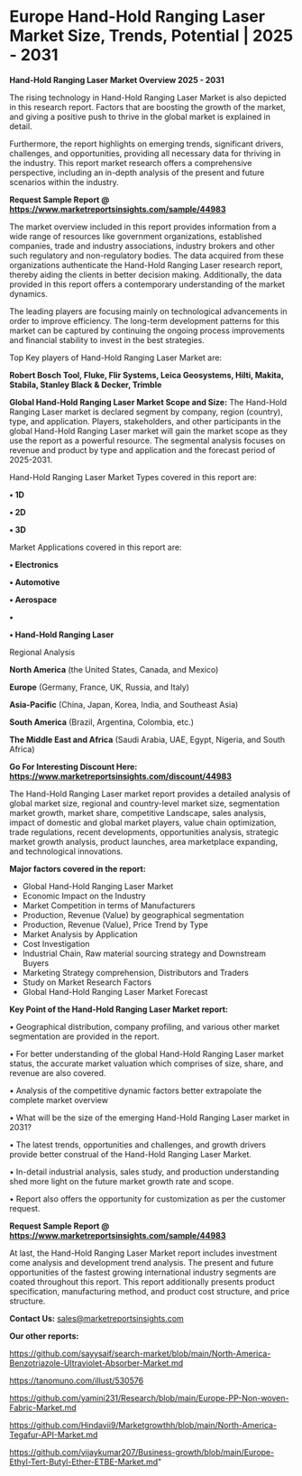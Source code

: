 # Europe Hand-Hold Ranging Laser Market Size, Trends, Potential | 2025 - 2031

<Strong> Hand-Hold Ranging Laser Market Overview 2025 - 2031</strong>

The rising technology in Hand-Hold Ranging Laser Market is also depicted in this research report. Factors that are boosting the growth of the market, and giving a positive push to thrive in the global market is explained in detail.

Furthermore, the report highlights on emerging trends, significant drivers, challenges, and opportunities, providing all necessary data for thriving in the industry. This report market research offers a comprehensive perspective, including an in-depth analysis of the present and future scenarios within the industry.

<strong>Request Sample Report @ <a href=https://www.marketreportsinsights.com/sample/44983>https://www.marketreportsinsights.com/sample/44983</a></strong>

The market overview included in this report provides information from a wide range of resources like government organizations, established companies, trade and industry associations, industry brokers and other such regulatory and non-regulatory bodies. The data acquired from these organizations authenticate the Hand-Hold Ranging Laser research report, thereby aiding the clients in better decision making. Additionally, the data provided in this report offers a contemporary understanding of the market dynamics.

The leading players are focusing mainly on technological advancements in order to improve efficiency. The long-term development patterns for this market can be captured by continuing the ongoing process improvements and financial stability to invest in the best strategies.

Top Key players of Hand-Hold Ranging Laser Market are:

<strong>Robert Bosch Tool, Fluke, Flir Systems, Leica Geosystems, Hilti, Makita, Stabila, Stanley Black & Decker, Trimble</strong>

<strong><b>Global Hand-Hold Ranging Laser Market Scope and Size:</b></strong>
The Hand-Hold Ranging Laser market is declared segment by company, region (country), type, and application. Players, stakeholders, and other participants in the global Hand-Hold Ranging Laser market will gain the market scope as they use the report as a powerful resource. The segmental analysis focuses on revenue and product by type and application and the forecast period of 2025-2031.

Hand-Hold Ranging Laser Market Types covered in this report are:

<strong>•  1D

•  2D

•  3D</strong>

Market Applications covered in this report are:

<strong>•  Electronics

•  Automotive

•  Aerospace

•  

•  Hand-Hold Ranging Laser</strong> 

Regional Analysis

<strong>North America</strong> (the United States, Canada, and Mexico)

<strong>Europe</strong> (Germany, France, UK, Russia, and Italy)

<strong>Asia-Pacific</strong> (China, Japan, Korea, India, and Southeast Asia)

<strong>South America</strong> (Brazil, Argentina, Colombia, etc.)

<strong>The Middle East and Africa</strong> (Saudi Arabia, UAE, Egypt, Nigeria, and South Africa)

<strong>Go For Interesting Discount Here: <a href=https://www.marketreportsinsights.com/discount/44983>https://www.marketreportsinsights.com/discount/44983</a></strong>

The Hand-Hold Ranging Laser market report provides a detailed analysis of global market size, regional and country-level market size, segmentation market growth, market share, competitive Landscape, sales analysis, impact of domestic and global market players, value chain optimization, trade regulations, recent developments, opportunities analysis, strategic market growth analysis, product launches, area marketplace expanding, and technological innovations.

<strong><b>Major factors covered in the report:</b></strong>
<ul>
  <li>Global Hand-Hold Ranging Laser Market </li>
  <li>Economic Impact on the Industry</li>
  <li>Market Competition in terms of Manufacturers</li>
  <li>Production, Revenue (Value) by geographical segmentation</li>
  <li>Production, Revenue (Value), Price Trend by Type</li>
  <li>Market Analysis by Application</li>
  <li>Cost Investigation</li>
  <li>Industrial Chain, Raw material sourcing strategy and Downstream Buyers</li>
  <li>Marketing Strategy comprehension, Distributors and Traders</li>
  <li>Study on Market Research Factors</li>
  <li>Global Hand-Hold Ranging Laser Market Forecast</li>
</ul>

<strong><b>Key Point of the Hand-Hold Ranging Laser Market report:</b></strong>

• Geographical distribution, company profiling, and various other market segmentation are provided in the report.

• For better understanding of the global Hand-Hold Ranging Laser market status, the accurate market valuation which comprises of size, share, and revenue are also covered.

• Analysis of the competitive dynamic factors better extrapolate the complete market overview

• What will be the size of the emerging Hand-Hold Ranging Laser market in 2031?

• The latest trends, opportunities and challenges, and growth drivers provide better construal of the Hand-Hold Ranging Laser Market.

• In-detail industrial analysis, sales study, and production understanding shed more light on the future market growth rate and scope.

• Report also offers the opportunity for customization as per the customer request.

<strong>Request Sample Report @ <a href=https://www.marketreportsinsights.com/sample/44983>https://www.marketreportsinsights.com/sample/44983</a></strong>

At last, the Hand-Hold Ranging Laser Market report includes investment come analysis and development trend analysis. The present and future opportunities of the fastest growing international industry segments are coated throughout this report. This report additionally presents product specification, manufacturing method, and product cost structure, and price structure.

<strong>Contact Us:</strong>
sales@marketreportsinsights.com

<strong>Our other reports:</strong>

<a href=https://github.com/sayysaif/search-market/blob/main/North-America-Benzotriazole-Ultraviolet-Absorber-Market.md>https://github.com/sayysaif/search-market/blob/main/North-America-Benzotriazole-Ultraviolet-Absorber-Market.md</a>

<a href=https://tanomuno.com/illust/530576>https://tanomuno.com/illust/530576</a>

<a href=https://github.com/yamini231/Research/blob/main/Europe-PP-Non-woven-Fabric-Market.md>https://github.com/yamini231/Research/blob/main/Europe-PP-Non-woven-Fabric-Market.md</a>

<a href=https://github.com/Hindavii9/Marketgrowthh/blob/main/North-America-Tegafur-API-Market.md>https://github.com/Hindavii9/Marketgrowthh/blob/main/North-America-Tegafur-API-Market.md</a>

<a href=https://github.com/vijaykumar207/Business-growth/blob/main/Europe-Ethyl-Tert-Butyl-Ether-ETBE-Market.md>https://github.com/vijaykumar207/Business-growth/blob/main/Europe-Ethyl-Tert-Butyl-Ether-ETBE-Market.md</a>"
